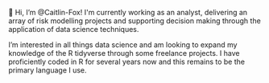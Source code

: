 👋 Hi, I’m @Caitlin-Fox! I'm currently working as an analyst, delivering an array of risk modelling projects and supporting decision making 
through the application of data science techniques. 

I’m interested in all things data science and am looking to expand my knowledge of the R tidyverse through some freelance projects. 
I have proficiently coded in R for several years now and this remains to be the primary language I use. 


<!---
Caitlin-Fox/Caitlin-Fox is a ✨ special ✨ repository because its `README.md` (this file) appears on your GitHub profile.
You can click the Preview link to take a look at your changes.
--->
